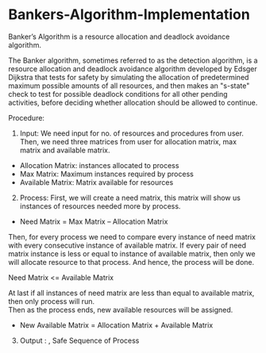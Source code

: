 # Bankers-Algorithm-Implementation
Banker’s Algorithm is a resource allocation and deadlock avoidance algorithm.

The Banker algorithm, sometimes referred to as the detection algorithm, is a resource allocation and deadlock avoidance algorithm 
developed by Edsger Dijkstra that tests for safety by simulating the allocation of predetermined maximum possible amounts of all 
resources, and then makes an "s-state" check to test for possible deadlock conditions for all other pending activities, before
deciding whether allocation should be allowed to continue. 

Procedure: 
1. Input: 
We need input for no. of resources and procedures from user. Then, we need three matrices from user for allocation matrix,
max matrix and available matrix.  

* Allocation Matrix: instances allocated to process 
* Max Matrix: Maximum instances required by process 
* Available Matrix: Matrix available for resources 

2. Process: 
First, we will create a need matrix, this matrix will show us instances of resources needed more by process.  
- Need Matrix = Max Matrix – Allocation Matrix 

Then, for every process we need to compare every instance of need matrix with every consecutive instance of available matrix. 
If every pair of need matrix instance is less or equal to instance of available matrix, then only we will allocate resource to 
that process. And hence, the process will be done.  

Need Matrix <= Available Matrix 

At last if all instances of need matrix are less than equal to available matrix, then only process will run.  
Then as the process ends, new available resources will be assigned.  

- New Available Matrix = Allocation Matrix + Available Matrix 


3. Output :
, Safe Sequence of Process 
